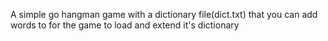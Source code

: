 A simple go hangman game with a dictionary file(dict.txt) that you can add words to for the game to load and extend it's dictionary 
